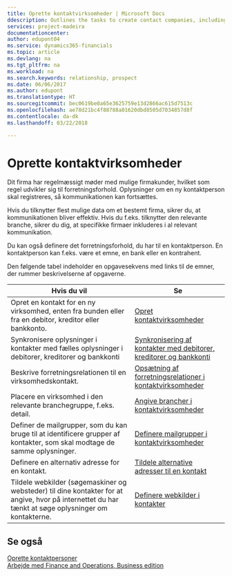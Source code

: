 ```yaml
---
title: Oprette kontaktvirksomheder | Microsoft Docs
ddescription: Outlines the tasks to create contact companies, including assigning relevant data about prospects and defining the business relationships you have with companies.
services: project-madeira
documentationcenter: 
author: edupont04
ms.service: dynamics365-financials
ms.topic: article
ms.devlang: na
ms.tgt_pltfrm: na
ms.workload: na
ms.search.keywords: relationship, prospect
ms.date: 06/06/2017
ms.author: edupont
ms.translationtype: HT
ms.sourcegitcommit: bec0619be0a65e3625759e13d2866ac615d7513c
ms.openlocfilehash: ae78d21bc4f88788a01620dbd8505d7034857d8f
ms.contentlocale: da-dk
ms.lasthandoff: 03/22/2018

---
```

# <a name="creating-contact-companies"></a>Oprette kontaktvirksomheder
Dit firma har regelmæssigt møder med mulige firmakunder, hvilket som regel udvikler sig til forretningsforhold. Oplysninger om en ny kontaktperson skal registreres, så kommunikationen kan fortsættes.

Hvis du tilknytter flest mulige data om et bestemt firma, sikrer du, at kommunikationen bliver effektiv. Hvis du f.eks. tilknytter den relevante branche, sikrer du dig, at specifikke firmaer inkluderes i al relevant kommunikation.

Du kan også definere det forretningsforhold, du har til en kontaktperson. En kontaktperson kan f.eks. være et emne, en bank eller en kontrahent.

Den følgende tabel indeholder en opgavesekvens med links til de emner, der rummer beskrivelserne af opgaverne.

| Hvis du vil | Se |
| --- | --- |
| Opret en kontakt for en ny virksomhed, enten fra bunden eller fra en debitor, kreditor eller bankkonto. |[Opret kontaktvirksomheder](marketing-how-create-contact-companies.md) |
| Synkronisere oplysninger i kontakter med fælles oplysninger i debitorer, kreditorer og bankkonti |[Synkronisering af kontakter med debitorer, kreditorer og bankkonti](marketing-synchronize-contacts-customers-vendors-bank-accounts.md) |
| Beskrive forretningsrelationen til en virksomhedskontakt. |[Opsætning af forretningsrelationer i kontaktvirksomheder](marketing-business-relations.md) |
| Placere en virksomhed i den relevante branchegruppe, f.eks. detail. |[Angive brancher i kontaktvirksomheder](marketing-industry-groups.md) |
| Definer de mailgrupper, som du kan bruge til at identificere grupper af kontakter, som skal modtage de samme oplysninger. |[Definere mailgrupper i kontaktvirksomheder](marketing-mailing-groups.md) |
| Definere en alternativ adresse for en kontakt. |[Tildele alternative adresser til en kontakt](marketing-how-assign-alternate-address.md) |
| Tildele webkilder (søgemaskiner og websteder) til dine kontakter for at angive, hvor på internettet du har tænkt at søge oplysninger om kontakterne. |[Definere webkilder i kontakter](marketing-web-sources.md) |

## <a name="see-also"></a>Se også
[Oprette kontaktpersoner](marketing-create-contact-persons.md)   
[Arbejde med Finance and Operations, Business edition](ui-work-product.md)

